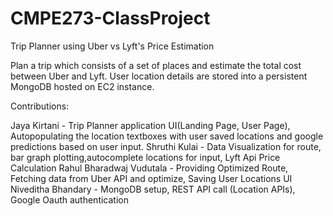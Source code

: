 # CMPE273-ClassProject
Trip Planner using Uber vs Lyft's Price Estimation

Plan a trip which consists of a set of places and estimate the total cost between Uber and Lyft.
User location details are stored into a persistent MongoDB hosted on EC2 instance.

Contributions:

Jaya Kirtani - Trip Planner application UI(Landing Page, User Page), Autopopulating the location textboxes with user saved locations and google predictions based on user input. 
Shruthi Kulai - Data Visualization for route, bar graph plotting,autocomplete locations for input, Lyft Api Price Calculation
Rahul Bharadwaj Vudutala - Providing Optimized Route, Fetching data from Uber API and optimize, Saving User Locations UI
Niveditha Bhandary - MongoDB setup, REST API call (Location APIs), Google Oauth authentication

